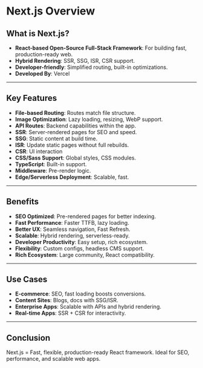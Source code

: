 # Next.js Overview

## What is Next.js?

- **React-based Open-Source Full-Stack Framework**: For building fast, production-ready web.
- **Hybrid Rendering**: SSR, SSG, ISR, CSR support.
- **Developer-friendly**: Simplified routing, built-in optimizations.
- **Developed By**: Vercel

---

## Key Features

- **File-based Routing**: Routes match file structure.
- **Image Optimization**: Lazy loading, resizing, WebP support.
- **API Routes**: Backend capabilities within the app.
- **SSR**: Server-rendered pages for SEO and speed.
- **SSG**: Static content at build time.
- **ISR**: Update static pages without full rebuilds.
- **CSR**: UI interaction
- **CSS/Sass Support**: Global styles, CSS modules.
- **TypeScript**: Built-in support.
- **Middleware**: Pre-render logic.
- **Edge/Serverless Deployment**: Scalable, fast.

---

## Benefits

- **SEO Optimized**: Pre-rendered pages for better indexing.
- **Fast Performance**: Faster TTFB, lazy loading.
- **Better UX**: Seamless navigation, Fast Refresh.
- **Scalable**: Hybrid rendering, serverless-ready.
- **Developer Productivity**: Easy setup, rich ecosystem.
- **Flexibility**: Custom configs, headless CMS support.
- **Rich Ecosystem**: Large community, React compatibility.

---

## Use Cases

- **E-commerce**: SEO, fast loading boosts conversions.
- **Content Sites**: Blogs, docs with SSG/ISR.
- **Enterprise Apps**: Scalable with APIs and hybrid rendering.
- **Real-time Apps**: SSR + CSR for interactivity.

---

## Conclusion

Next.js = Fast, flexible, production-ready React framework. Ideal for SEO, performance, and scalable web apps.
